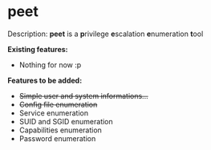 <h1>peet</h1>
 
<p>Description: <b>peet</b> is a <b>p</b>rivilege <b>e</b>scalation <b>e</b>numeration <b>t</b>ool</p>

<p><b>Existing features:</b></p>
<ul>
	<li>Nothing for now :p</li>
</ul>
 
<p><b>Features to be added:</b></p>
<ul>
<li><del>Simple user and system informations...</del></li>
<li><del>Config file enumeration</del></li>
<li>Service enumeration</li>
<li>SUID and SGID enumeration</li>
<li>Capabilities enumeration</li>
<li>Password enumeration </li>
</ul>
